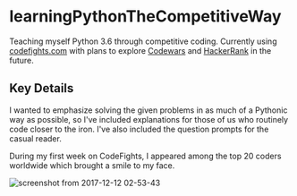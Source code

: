 # learningPythonTheCompetitiveWay

Teaching myself Python 3.6 through competitive coding. Currently using <a href="https://codefights.com">codefights.com</a> with plans to explore <a href="https://www.codewars.com">Codewars</a> and <a href="https://www.hackerrank.com">HackerRank</a> in the future.

## Key Details

I wanted to emphasize solving the given problems in as much of a Pythonic way as possible, so I've included explanations for those of us who routinely code closer to the iron. I've also included the question prompts for the casual reader.

During my first week on CodeFights, I appeared among the top 20 coders worldwide which brought a smile to my face.

![screenshot from 2017-12-12 02-53-43](https://user-images.githubusercontent.com/13093517/34428808-691e83a6-ec1e-11e7-8cad-fdadc5f76a98.png)
